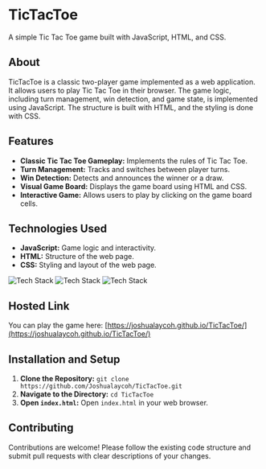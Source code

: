 # TicTacToe

A simple Tic Tac Toe game built with JavaScript, HTML, and CSS.

## About

TicTacToe is a classic two-player game implemented as a web application. It allows users to play Tic Tac Toe in their browser. The game logic, including turn management, win detection, and game state, is implemented using JavaScript. The structure is built with HTML, and the styling is done with CSS.

## Features

-   **Classic Tic Tac Toe Gameplay:** Implements the rules of Tic Tac Toe.
-   **Turn Management:** Tracks and switches between player turns.
-   **Win Detection:** Detects and announces the winner or a draw.
-   **Visual Game Board:** Displays the game board using HTML and CSS.
-   **Interactive Game:** Allows users to play by clicking on the game board cells.

## Technologies Used

-   **JavaScript:** Game logic and interactivity.
-   **HTML:** Structure of the web page.
-   **CSS:** Styling and layout of the web page.

![Tech Stack](https://img.shields.io/badge/JavaScript-F7DF1E?style=for-the-badge&logo=javascript&logoColor=black)
![Tech Stack](https://img.shields.io/badge/HTML-E34F26?style=for-the-badge&logo=html5&logoColor=white)
![Tech Stack](https://img.shields.io/badge/CSS-1572B6?style=for-the-badge&logo=css3&logoColor=white)

## Hosted Link

You can play the game here: [https://joshualaycoh.github.io/TicTacToe/](https://joshualaycoh.github.io/TicTacToe/)

## Installation and Setup

1.  **Clone the Repository:** `git clone https://github.com/Joshualaycoh/TicTacToe.git`
2.  **Navigate to the Directory:** `cd TicTacToe`
3.  **Open `index.html`:** Open `index.html` in your web browser.

## Contributing

Contributions are welcome! Please follow the existing code structure and submit pull requests with clear descriptions of your changes.
